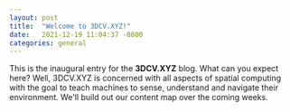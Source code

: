 ```yaml
---
layout: post
title:  "Welcome to 3DCV.XYZ!"
date:   2021-12-19 11:04:37 -0800
categories: general
---
```

This is the inaugural entry for the __3DCV.XYZ__ blog. What can you expect here?
Well, 3DCV.XYZ is concerned with all aspects of spatial computing with the goal
to teach machines to sense, understand and navigate their environment. We'll build
out our content map over the coming weeks.
